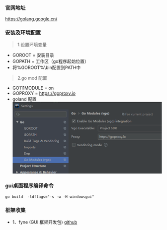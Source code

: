 ### 官网地址
https://golang.google.cn/

### 安装及环境配置
>1.设置环境变量  
- GOROOT = 安装目录
- GOPATH = 工作区（go程序起始位置）
- 将%GOROOT%\bin配置到PATH中
>2.go mod 配置
- GO111MODULE = on
- GOPROXY = https://goproxy.io
- goland 配置   
![avatar](img/a.png)
 
### gui桌面程序编译命令
```
go build  -ldflags="-s -w -H windowsgui"
```

### 框架收集
- 1、fyne (GUI 框架开发包) [github](https://github.com/fyne-io/fyne)
